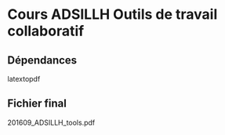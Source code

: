 Cours ADSILLH Outils de travail collaboratif
============================================

Dépendances
-----------

latextopdf

Fichier final
--------------

201609_ADSILLH_tools.pdf
